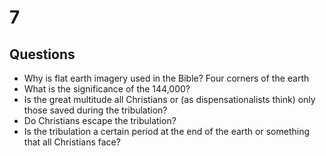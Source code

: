 # 7
## Questions
* Why is flat earth imagery used in the Bible? Four corners of the earth
* What is the significance of the 144,000?
* Is the great multitude all Christians or (as dispensationalists think) only those saved during the tribulation?
* Do Christians escape the tribulation?
* Is the tribulation a certain period at the end of the earth or something that all Christians face?